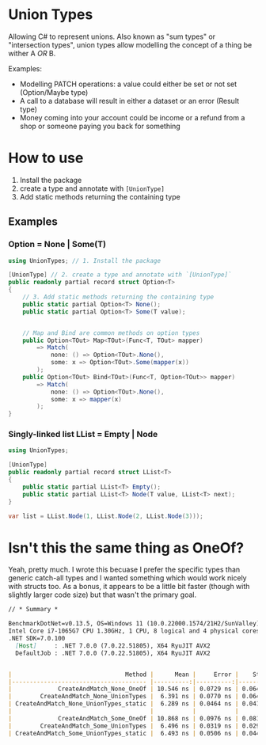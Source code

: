 # Union Types
Allowing C# to represent unions. Also known as "sum types" or "intersection types", union types allow modelling the concept of a thing be wither A _OR_ B.

Examples:
- Modelling PATCH operations: a value could either be set or not set (Option/Maybe type)
- A call to a database will result in either a dataset or an error (Result type)
- Money coming into your account could be income or a refund from a shop or someone paying you back for something

# How to use
1. Install the package
2. create a type and annotate with `[UnionType]`
3. Add static methods returning the containing type

## Examples

### Option<T> = None | Some(T)
```csharp
using UnionTypes; // 1. Install the package

[UnionType] // 2. create a type and annotate with `[UnionType]`
public readonly partial record struct Option<T>
{
    // 3. Add static methods returning the containing type
    public static partial Option<T> None();
    public static partial Option<T> Some(T value);


    // Map and Bind are common methods on option types
    public Option<TOut> Map<TOut>(Func<T, TOut> mapper)
        => Match(
            none: () => Option<TOut>.None(),
            some: x => Option<TOut>.Some(mapper(x))
        );
    public Option<TOut> Bind<TOut>(Func<T, Option<TOut>> mapper)
        => Match(
            none: () => Option<TOut>.None(),
            some: x => mapper(x)
        );
}
```

### Singly-linked list LList<T> = Empty | Node<T>

```csharp
using UnionTypes;

[UnionType]
public readonly partial record struct LList<T>
{
    public static partial LList<T> Empty();
    public static partial LList<T> Node(T value, LList<T> next);
}
```

```csharp
var list = LList.Node(1, LList.Node(2, LList.Node(3)));

```

# Isn't this the same thing as OneOf?

Yeah, pretty much. I wrote this becuase I prefer the specific types than generic catch-all types and I wanted something which would work nicely with structs too.
As a bonus, it appears to be a little bit faster (though with slightly larger code size) but that wasn't the primary goal.

```md
// * Summary *

BenchmarkDotNet=v0.13.5, OS=Windows 11 (10.0.22000.1574/21H2/SunValley)
Intel Core i7-1065G7 CPU 1.30GHz, 1 CPU, 8 logical and 4 physical cores
.NET SDK=7.0.100
  [Host]     : .NET 7.0.0 (7.0.22.51805), X64 RyuJIT AVX2
  DefaultJob : .NET 7.0.0 (7.0.22.51805), X64 RyuJIT AVX2


|                                Method |      Mean |     Error |    StdDev | Ratio | Code Size | Allocated | Alloc Ratio |
|-------------------------------------- |----------:|----------:|----------:|------:|----------:|----------:|------------:|
|             CreateAndMatch_None_OneOf | 10.546 ns | 0.0729 ns | 0.0646 ns |  1.00 |     333 B |         - |          NA |
|        CreateAndMatch_None_UnionTypes |  6.391 ns | 0.0770 ns | 0.0643 ns |  0.61 |     389 B |         - |          NA |
| CreateAndMatch_None_UnionTypes_static |  6.289 ns | 0.0464 ns | 0.0411 ns |  0.60 |     389 B |         - |          NA |
|                                       |           |           |           |       |           |           |             |
|             CreateAndMatch_Some_OneOf | 10.868 ns | 0.0976 ns | 0.0815 ns |  1.00 |     336 B |         - |          NA |
|        CreateAndMatch_Some_UnionTypes |  6.496 ns | 0.0319 ns | 0.0298 ns |  0.60 |     404 B |         - |          NA |
| CreateAndMatch_Some_UnionTypes_static |  6.493 ns | 0.0506 ns | 0.0449 ns |  0.60 |     404 B |         - |          NA |
```
